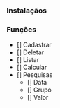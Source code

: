 ### Instalaçãos

### Funções
* [] Cadastrar
* [] Deletar
* [] Listar
* [] Calcular
* [] Pesquisas
    * [] Data
    * [] Grupo
    * [] Valor